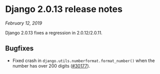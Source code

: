 # Django 2.0.13 release notes

*February 12, 2019*

Django 2.0.13 fixes a regression in 2.0.12/2.0.11.

## Bugfixes

* Fixed crash in `django.utils.numberformat.format_number()` when the number
  has over 200 digits ([#30177](https://code.djangoproject.com/ticket/30177)).
